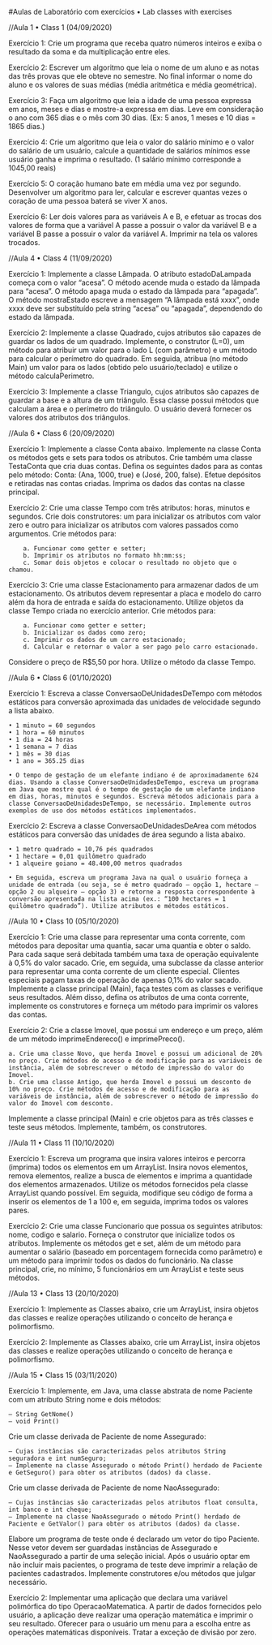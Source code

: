 #Aulas de Laboratório com exercícios • Lab classes with exercises

//Aula 1 • Class 1 (04/09/2020)

Exercício 1: Crie um programa que receba quatro números inteiros e exiba o resultado da soma e da multiplicação entre eles.

Exercício 2: Escrever um algoritmo que leia o nome de um aluno e as notas das três provas que ele obteve no semestre. No final informar o nome do aluno e os valores de suas médias (média aritmética e média geométrica).

Exercício 3: Faça um algoritmo que leia a idade de uma pessoa expressa em anos, meses e dias e mostre-a expressa em dias. Leve em consideração o ano com 365 dias e o mês com 30 dias. (Ex: 5 anos, 1 meses e 10 dias = 1865 dias.)

Exercício 4: Crie um algoritmo que leia o valor do salário mínimo e o valor do salário de um usuário, calcule a quantidade de salários mínimos esse usuário ganha e imprima o resultado. (1 salário mínimo corresponde a 1045,00 reais)

Exercício 5: O coração humano bate em média uma vez por segundo. Desenvolver um algoritmo para ler, calcular e escrever quantas vezes o coração de uma pessoa baterá se viver X anos.

Exercício 6: Ler dois valores para as variáveis A e B, e efetuar as trocas dos valores de forma que a variável A passe a possuir o valor da variável B e a variável B passe a possuir o valor da variável A. Imprimir na tela os valores trocados.

//Aula 4 • Class 4 (11/09/2020)

Exercício 1: Implemente a classe Lâmpada. O atributo estadoDaLampada começa com o valor “acesa”. O método acende muda o estado da lâmpada para “acesa”. O método apaga muda o estado da lâmpada para “apagada”. O método mostraEstado escreve a mensagem “A lâmpada está xxxx”, onde xxxx deve ser substituído pela string “acesa” ou “apagada”, dependendo do estado da lâmpada.

Exercício 2: Implemente a classe Quadrado, cujos atributos são capazes de guardar os lados de um quadrado. Implemente, o construtor (L=0), um método para atribuir um valor para o lado L (com parâmetro) e um método para calcular o perímetro do quadrado. Em seguida, atribua (no método Main) um valor para os lados (obtido pelo usuário/teclado) e utilize o método calculaPerimetro.

Exercício 3: Implemente a classe Triangulo, cujos atributos são capazes de guardar a base e a altura de um triângulo. Essa classe possui métodos que calculam a área e o perímetro do triângulo. O usuário deverá fornecer os valores dos atributos dos triângulos.

//Aula 6 • Class 6 (20/09/2020)

Exercício 1: Implemente a classe Conta abaixo. Implemente na classe Conta os métodos gets e sets para todos os atributos. Crie também uma classe TestaConta que cria duas contas. Defina os seguintes dados para as contas pelo método: Conta: (Ana, 1000, true) e (José, 200, false). Efetue depósitos e retiradas nas contas criadas. Imprima os dados das contas na classe principal.

Exercício 2: Crie uma classe Tempo com três atributos: horas, minutos e segundos. Crie dois construtores: um para inicializar os atributos com valor zero e outro para inicializar os atributos com valores passados como argumentos. Crie métodos para:

	    a. Funcionar como getter e setter;
	    b. Imprimir os atributos no formato hh:mm:ss;
	    c. Somar dois objetos e colocar o resultado no objeto que o chamou.
    
Exercício 3: Crie uma classe Estacionamento para armazenar dados de um estacionamento. Os atributos devem representar a placa e modelo do carro além da hora de entrada e saída do estacionamento. Utilize objetos da classe Tempo criada no exercício anterior. Crie métodos para:

	    a. Funcionar como getter e setter;
	    b. Inicializar os dados como zero;
	    c. Imprimir os dados de um carro estacionado;
	    d. Calcular e retornar o valor a ser pago pelo carro estacionado.
	    
Considere o preço de R$5,50 por hora. Utilize o método da classe Tempo.

//Aula 6 • Class 6 (01/10/2020)

Exercício 1: Escreva a classe ConversaoDeUnidadesDeTempo com métodos estáticos para conversão aproximada das unidades de velocidade segundo a lista abaixo.
	
	• 1 minuto = 60 segundos
	• 1 hora = 60 minutos
	• 1 dia = 24 horas
	• 1 semana = 7 dias
	• 1 mês = 30 dias
	• 1 ano = 365.25 dias

	• O tempo de gestação de um elefante indiano é de aproximadamente 624 dias. Usando a classe ConversaoDeUnidadesDeTempo, escreva um programa em Java que mostre qual é o tempo de gestação de um elefante indiano em dias, horas, minutos e segundos. Escreva métodos adicionais para a classe ConversaoDeUnidadesDeTempo, se necessário. Implemente outros exemplos de uso dos métodos estáticos implementados.
	
Exercício 2: Escreva a classe ConversaoDeUnidadesDeArea com métodos estáticos para conversão das unidades de área segundo a lista abaixo.

	• 1 metro quadrado = 10,76 pés quadrados
	• 1 hectare = 0,01 quilômetro quadrado
	• 1 alqueire goiano = 48.400,00 metros quadrados

	• Em seguida, escreva um programa Java na qual o usuário forneça a unidade de entrada (ou seja, se é metro quadrado – opção 1, hectare – opção 2 ou alqueire – opção 3) e retorne a resposta correspondente à conversão apresentada na lista acima (ex.: “100 hectares = 1 quilômetro quadrado”). Utilize atributos e métodos estáticos.
	
//Aula 10 • Class 10 (05/10/2020)

Exercício 1: Crie uma classe para representar uma conta corrente, com métodos para depositar uma quantia, sacar uma quantia e obter o saldo. Para cada saque será debitada também uma taxa de operação equivalente à 0,5% do valor sacado. Crie, em seguida, uma subclasse da classe anterior para representar uma conta corrente de um cliente especial. Clientes especiais pagam taxas de operação de apenas 0,1% do valor sacado. 
Implemente a classe principal (Main), faça testes com as classes e verifique seus resultados. Além disso, defina os atributos de uma conta corrente, implemente os construtores e forneça um método para imprimir os valores das contas.

Exercício 2: Crie a classe Imovel, que possui um endereço e um preço, além de um método imprimeEndereco() e imprimePreco().

	a. Crie uma classe Novo, que herda Imovel e possui um adicional de 20% no preço. Crie métodos de acesso e de modificação para as variáveis de instância, além de sobrescrever o método de impressão do valor do Imovel.
	b. Crie uma classe Antigo, que herda Imovel e possui um desconto de 10% no preço. Crie métodos de acesso e de modificação para as variáveis de instância, além de sobrescrever o método de impressão do valor do Imovel com desconto.

Implemente a classe principal (Main) e crie objetos para as três classes e teste seus métodos. Implemente, também, os construtores.

//Aula 11 • Class 11 (10/10/2020)

Exercício 1: Escreva um programa que insira valores inteiros e percorra (imprima) todos os elementos em um ArrayList. Insira novos elementos, remova elementos, realize a busca de elementos e imprima a quantidade dos elementos armazenados. Utilize os métodos fornecidos pela classe ArrayList quando possível.
Em seguida, modifique seu código de forma a inserir os elementos de 1 a 100 e, em seguida, imprima todos os valores pares.

Exercício 2: Crie uma classe Funcionario que possua os seguintes atributos: nome, codigo e salario. Forneça o construtor que inicialize todos os atributos. Implemente os métodos get e set, além de um método para aumentar o salário (baseado em porcentagem fornecida como parâmetro) e um método para imprimir todos os dados do funcionário.
Na classe principal, crie, no mínimo, 5 funcionários em um ArrayList e teste seus métodos.

//Aula 13 • Class 13 (20/10/2020)

Exercício 1: Implemente as Classes abaixo, crie um ArrayList, insira objetos das classes e realize operações utilizando o conceito de herança e polimorfismo.

Exercício 2: Implemente as Classes abaixo, crie um ArrayList, insira objetos das classes e realize operações utilizando o conceito de herança e polimorfismo.

//Aula 15 • Class 15 (03/11/2020)

Exercício 1: Implemente, em Java, uma classe abstrata de nome Paciente com um atributo String nome e dois métodos:
	
	– String GetNome()
	– void Print()
	
Crie um classe derivada de Paciente de nome Assegurado:
	
	– Cujas instâncias são caracterizadas pelos atributos String seguradora e int numSeguro;
	– Implemente na classe Assegurado o método Print() herdado de Paciente e GetSeguro() para obter os atributos (dados) da classe.

Crie um classe derivada de Paciente de nome NaoAssegurado:

	– Cujas instâncias são caracterizadas pelos atributos float consulta, int banco e int cheque;
	– Implemente na classe NaoAssegurado o método Print() herdado de Paciente e GetValor() para obter os atributos (dados) da classe.

Elabore um programa de teste onde é declarado um vetor do tipo Paciente. Nesse vetor devem ser guardadas instâncias de Assegurado e NaoAssegurado a partir de uma seleção inicial. Após o usuário optar em não incluir mais pacientes, o programa de teste deve imprimir a relação de pacientes cadastrados. Implemente construtores e/ou métodos que julgar necessário.

Exercício 2: Implementar uma aplicação que declara uma variável polimórfica do tipo OperacaoMatematica. A partir de dados fornecidos pelo usuário, a aplicação deve realizar uma operação matemática e imprimir o seu resultado. Oferecer para o usuário um menu para a escolha entre as operações matemáticas disponíveis. Tratar a exceção de divisão por zero.
